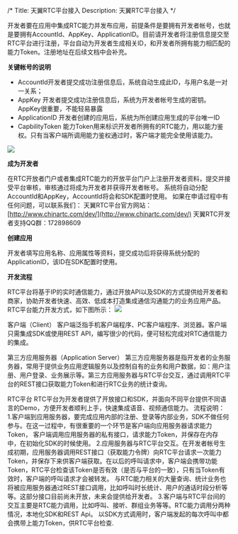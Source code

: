 /*
Title: 天翼RTC平台接入
Description:  天翼RTC平台接入
*/


开发者要在应用中集成RTC能力并发布应用，前提条件是要拥有开发者帐号，也就是要拥有AccountId、AppKey、ApplicationID。目前请开发者将注册信息提交至RTC平台进行注册，平台自动为开发者生成相关ID，和开发者所拥有能力相匹配的能力Token。注册地址在后续文档中会补充。

**关键帐号的说明**

- AccountId开发者提交成功注册信息后，系统自动生成此ID，与用户名是一对一关系；
- AppKey 开发者提交成功注册信息后，系统为开发者帐号生成的密钥。AppKey很重要，不能轻易暴露
- ApplicationID 开发者创建的应用后，系统为所创建应用生成的平台唯一ID
- CapbilityToken 能力Token用来标识开发者所拥有的RTC能力，用以能力鉴权。只有当客户端所调用能力鉴权通过时，客户端才能完全使用该能力。

![](http://i.imgur.com/d6zlfNj.png)


**成为开发者**

在RTC开放者门户或者集成RTC能力的开放平台门户上注册开发者资料，提交并接受平台审核，审核通过将成为开发者并获得开发者帐号。
系统将自动分配AccountId和AppKey，AccountId将会和SDK配置时使用。
如果在申请过程中有任何问题，可以联系我们：
天翼RTC平台官方网站：[http://www.chinartc.com/dev/](http://www.chinartc.com/dev/)
天翼RTC开发者支持QQ群：172898609

**创建应用**

开发者填写应用名称、应用属性等资料，提交成功后将获得系统分配的ApplicationID，该ID在SDK配置时使用。

**开发流程**

RTC平台将基于IP的实时通信能力，通过开放API以及SDK的方式提供给开发者和商家，协助开发者快速、高效、低成本打造集成通信沟通能力的业务应用产品。
RTC平台能力开发方式，如下图所示：
![](http://i.imgur.com/Imqwxgw.png)

客户端（Client）
客户端泛指手机客户端程序、PC客户端程序、浏览器。客户端只需集成SDK或使用REST API，编写很少的代码，便可轻松完成对RTC通信能力的集成。

第三方应用服务器（Application Server）
第三方应用服务器是指开发者的业务服务器，常用于提供业务应用逻辑服务以及控制自有的业务和用户数据，如：用户注册、用户登录、业务展示等。第三方应用服务器与RTC平台交互，通过调用RTC平台的REST接口获取能力Token和进行RTC业务的统计查询。

RTC平台
	RTC平台为开发者提供了开放接口和SDK，并面向不同平台提供不同语言的Demo，方便开发者顺利上手，快速集成语音、视频通信能力。
流程说明：
1.客户端到应用服务器，要完成应用内部的注册、登录等内部业务，SDK不做任何参与。在这一过程中，有很重要的一个环节是客户端向应用服务器请求能力Token，
客户端调用应用服务器的私有接口，请求能力Token，并保存在内存中，在初始化SDK的时候使用。
2.应用服务器与RTC平台交互。在开发者帐号生成初期，应用服务器调用REST接口（获取能力令牌）向RTC平台请求一次能力Token，并保存下来供客户端获取。在以后的呼叫请求中，客户端会携带功能Token，RTC平台检查该Token是否有效（是否与平台的一致），只有当Token有效时，客户端的呼叫请求才会被转发。
与RTC能力相关的大量查询、统计业务也将被应用服务器通过REST接口调用，比如呼叫时长统计、用户的通话时段分析等等。这部分接口目前尚未开放，未来会提供给开发者。
3.客户端与RTC平台间的交互主要是RTC能力调用，比如呼叫、接听、群组业务等等。RTC能力调用分两种情况，本地化SDK和REST Api。
以SDK方式调用时，客户端发起的每次呼叫中都会携带上能力Token，供RTC平台检查.
